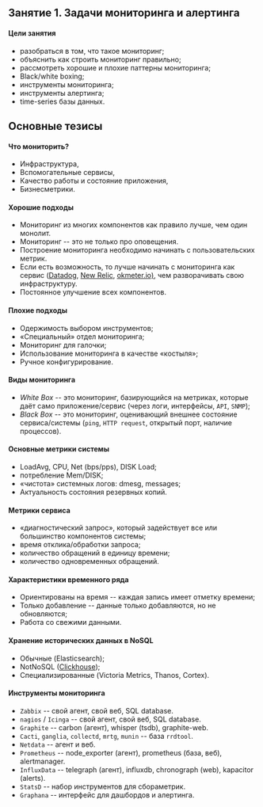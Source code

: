 ## Занятие 1. Задачи мониторинга и алертинга ##

#### Цели занятия
- разобраться в том, что такое мониторинг;  
- объяснить как строить мониторинг правильно;  
- рассмотреть хорошие и плохие паттерны мониторинга;  
- Black/white boxing;  
- инструменты мониторинга;  
- инструменты алертинга;  
- time-series базы данных.


## Основные тезисы 
#### Что мониторить?  
- Инфраструктура,  
- Вспомогательные сервисы,  
- Качество работы и состояние приложения,  
- Бизнесметрики.  

#### Хорошие подходы  
- Мониторинг из многих компонентов как правило лучше, чем один монолит.  
- Мониторинг -- это не только про оповещения.  
- Построение мониторинга необходимо начинать с пользовательских метрик.   
- Если есть возможность, то лучше начинать с мониторинга как сервис ([Datadog](https://www.datadoghq.com/), [New Relic](https://newrelic.com/), [okmeter.io)](https://okmeter.io/), чем разворачивать свою инфраструктуру.  
- Постоянное улучшение всех компонентов.  

#### Плохие подходы  
- Одержимость выбором инструментов;  
- &laquo;Специальный&raquo; отдел мониторинга;  
- Мониторинг для галочки;  
- Использование мониторинга в качестве &laquo;костыля&raquo;;  
- Ручное конфигурирование.  

#### Виды мониторинга  
- *White Box* -- это мониторинг, базирующийся на метриках, которые даёт само приложение/сервис (через логи, интерфейсы, `API`, `SNMP`);   
- *Black Box* -- это мониторинг, оценивающий внешнее состояние сервиса/системы (`ping`, `HTTP request`, открытый порт, наличие процессов).  

#### Основные метрики системы  
- LoadAvg, CPU, Net (bps/pps), DISK Load;  
- потребление Mem/DISK;  
- &laquo;чистота&raquo; системных логов: dmesg, messages;  
- Актуальность состояния резервных копий.

#### Метрики сервиса  
- &laquo;диагностический запрос&raquo;, который задействует все или большинство компонентов системы;  
- время отклика/обработки запроса;  
- количество обращений в единицу времени;  
- количество одновременных обращений.  

#### Характеристики временного ряда
- Ориентированы на время -- каждая запись имеет отметку времени;  
- Только добавление -- данные только добавляются, но не обновляются;  
- Работа со свежими данными.  

#### Хранение исторических данных в NoSQL  
- Обычные (Elasticsearch);  
- NotNoSQL ([Clickhouse](https://clickhouse.tech/));  
- Специализированные (Victoria Metrics, Thanos, Cortex).  

#### Инструменты мониторинга  
- `Zabbix` -- свой агент, свой веб, SQL database.  
- `nagios` / `Icinga` -- свой агент, свой веб, SQL database.  
- `Graphite` -- carbon (агент), whisper (tsdb), graphite-web.  
- `Cacti`, `ganglia`, `collectd`, `mrtg`, `munin` -- база `rrdtool`.  
- `Netdata` -- агент и веб.  
- `Prometheus` -- node_exporter (агент), prometheus (база, веб), alertmanager.  
- `InfluxData` -- telegraph (агент), influxdb, chronograph (web), kapacitor (alerts).  
- `StatsD` -- набор инструментов для сбораметрик.  
- `Graphana` -- интерфейс для дашбордов и алертинга.  
